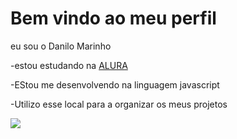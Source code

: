 # Bem vindo ao meu perfil
  eu sou o Danilo Marinho
  
   -estou estudando na [ALURA](https://www.alura.com.br/)
   
   -EStou me desenvolvendo na linguagem javascript
   
   -Utilizo esse local para a organizar os meus projetos


![](https://tenor.com/pt-BR/view/okay-and-gif-20790957)
